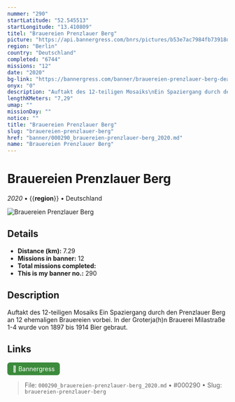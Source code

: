 ```yaml
---
nummer: "290"
startLatitude: "52.545513"
startLongitude: "13.410809"
titel: "Brauereien Prenzlauer Berg"
picture: "https://api.bannergress.com/bnrs/pictures/b53e7ac7984fb73918dca6565c567454"
region: "Berlin"
country: "Deutschland"
completed: "6744"
missions: "12"
date: "2020"
bg-link: "https://bannergress.com/banner/brauereien-prenzlauer-berg-deac"
onyx: "0"
description: "Auftakt des 12-teiligen Mosaiks\nEin Spaziergang durch den Prenzlauer Berg an 12 ehemaligen Brauereien vorbei. In der Groterja(h)n Brauerei Milastraße 1-4 wurde von 1897 bis 1914 Bier gebraut."
lengthKMeters: "7,29"
umap: ""
missionDay: ""
notice: ""
title: "Brauereien Prenzlauer Berg"
slug: "brauereien-prenzlauer-berg"
href: "banner/000290_brauereien-prenzlauer-berg_2020.md"
name: "Brauereien Prenzlauer Berg"
---
```

# Brauereien Prenzlauer Berg

*2020* • {{__region__}} • Deutschland

![Brauereien Prenzlauer Berg](https://api.bannergress.com/bnrs/pictures/b53e7ac7984fb73918dca6565c567454)



## Details
- **Distance (km):** 7.29
- **Missions in banner:** 12
- **Total missions completed:** 
- **This is my banner no.:** 290



## Description
Auftakt des 12-teiligen Mosaiks
Ein Spaziergang durch den Prenzlauer Berg an 12 ehemaligen Brauereien vorbei. In der Groterja(h)n Brauerei Milastraße 1-4 wurde von 1897 bis 1914 Bier gebraut.



## Links
<a href="https://bannergress.com/banner/brauereien-prenzlauer-berg-deac" target="_blank" style="display:inline-block;margin-right:8px;padding:6px 12px;background:#3c8b3c;color:#fff;text-decoration:none;border-radius:6px;">🔗 Bannergress</a>



> File: `000290_brauereien-prenzlauer-berg_2020.md` • #000290 • Slug: `brauereien-prenzlauer-berg`

